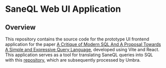 # SaneQL Web UI Application 

## Overview

This repository contains the source code for the prototype UI frontend application for the paper <a href="https://www.cidrdb.org/cidr2024/papers/p48-neumann.pdf">A Critique of Modern SQL And A Proposal Towards A Simple and Expressive Query Language</a>, developed using Vite and React. This application serves as a tool for translating SaneQL queries into SQL with this <a href="https://github.com/neumannt/saneql">repository</a>, which are subsequently processed by Umbra.
